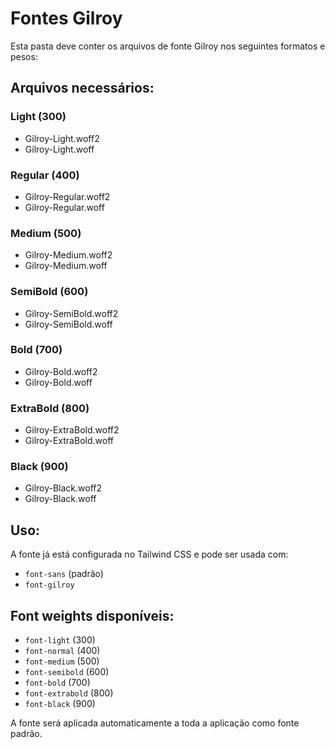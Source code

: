# Fontes Gilroy

Esta pasta deve conter os arquivos de fonte Gilroy nos seguintes formatos e pesos:

## Arquivos necessários:

### Light (300)
- Gilroy-Light.woff2
- Gilroy-Light.woff

### Regular (400)
- Gilroy-Regular.woff2
- Gilroy-Regular.woff

### Medium (500)
- Gilroy-Medium.woff2
- Gilroy-Medium.woff

### SemiBold (600)
- Gilroy-SemiBold.woff2
- Gilroy-SemiBold.woff

### Bold (700)
- Gilroy-Bold.woff2
- Gilroy-Bold.woff

### ExtraBold (800)
- Gilroy-ExtraBold.woff2
- Gilroy-ExtraBold.woff

### Black (900)
- Gilroy-Black.woff2
- Gilroy-Black.woff

## Uso:

A fonte já está configurada no Tailwind CSS e pode ser usada com:
- `font-sans` (padrão)
- `font-gilroy`

## Font weights disponíveis:
- `font-light` (300)
- `font-normal` (400)
- `font-medium` (500)
- `font-semibold` (600)
- `font-bold` (700)
- `font-extrabold` (800)
- `font-black` (900)

A fonte será aplicada automaticamente a toda a aplicação como fonte padrão.